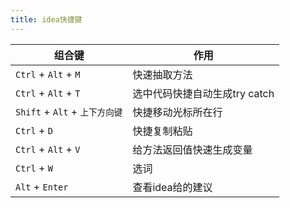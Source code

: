 ```yaml
---
title: idea快捷键
---
```


| 组合键                         | 作用                          |
| ------------------------------ | ----------------------------- |
| `Ctrl` + `Alt` + `M`           | 快速抽取方法                  |
| `Ctrl` + `Alt` + `T`           | 选中代码快捷自动生成try catch |
| `Shift` + `Alt` + `上下方向键` | 快捷移动光标所在行            |
| `Ctrl` + `D`                   | 快捷复制粘贴                  |
| `Ctrl` + `Alt` + `V`           | 给方法返回值快速生成变量      |
| `Ctrl` + `W`                   | 选词                          |
| `Alt` + `Enter`                | 查看idea给的建议              |

